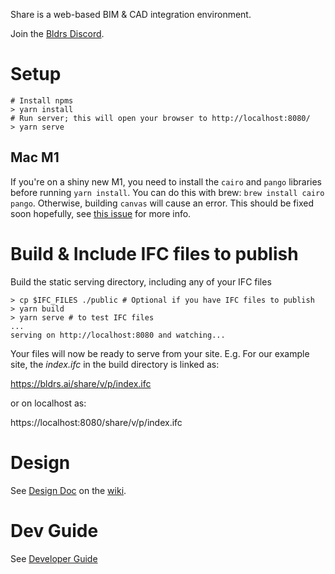 Share is a web-based BIM & CAD integration environment.

Join the [Bldrs Discord](https://discord.gg/apWHfDtkJs).

# Setup

```
# Install npms
> yarn install
# Run server; this will open your browser to http://localhost:8080/
> yarn serve
```

## Mac M1
If you're on a shiny new M1, you need to install the `cairo` and `pango` libraries before running `yarn install`. You can do this with brew: `brew install cairo pango`. Otherwise, building `canvas` will cause an error. This should be fixed soon hopefully, see [this issue](https://github.com/Automattic/node-canvas/issues/2038) for more info.

# Build & Include IFC files to publish

Build the static serving directory, including any of your IFC files

```
> cp $IFC_FILES ./public # Optional if you have IFC files to publish
> yarn build
> yarn serve # to test IFC files
...
serving on http://localhost:8080 and watching...
```

Your files will now be ready to serve from your site. E.g. For our example site, the _index.ifc_ in the build directory is linked as:

https://bldrs.ai/share/v/p/index.ifc

or on localhost as:

https://localhost:8080/share/v/p/index.ifc

# Design

See [Design Doc](https://github.com/bldrs-ai/Share/wiki/Design) on the [wiki](https://github.com/bldrs-ai/Share/wiki).

# Dev Guide

See [Developer Guide](https://github.com/bldrs-ai/Share/wiki/Developer-Guide)

